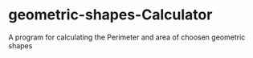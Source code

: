 # geometric-shapes-Calculator

A program for calculating the Perimeter and area of choosen geometric shapes
